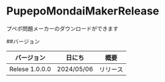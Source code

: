 # PupepoMondaiMakerRelease
プペポ問題メーカーのダウンロードができます

##バージョン

| バージョン   | 日にち    | 概要           |
| ------------ | --------- | --------------|
| Relese 1.0.0.0 | 2024/05/06 | リリース |
